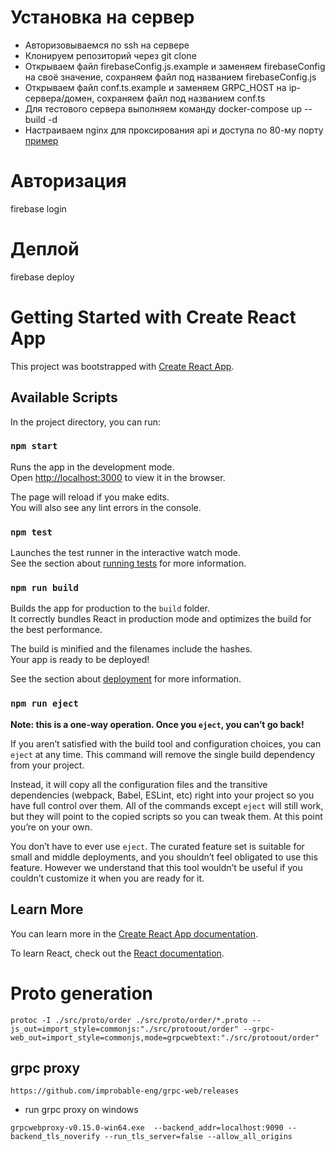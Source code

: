 # Установка на сервер
* Авторизовываемся по ssh на сервере
* Клонируем репозиторий через git clone
* Открываем файл firebaseConfig.js.example и заменяем firebaseConfig на своё значение, сохраняем файл под названием firebaseConfig.js
* Открываем файл conf.ts.example и заменяем GRPC_HOST на ip-сервера/домен, сохраняем файл под названием conf.ts
* Для тестового сервера выполняем команду docker-compose up --build -d
* Настраиваем nginx для проксирования api и доступа по 80-му порту [пример](./nginx.md) 

# Авторизация
firebase login

# Деплой
firebase deploy

# Getting Started with Create React App

This project was bootstrapped with [Create React App](https://github.com/facebook/create-react-app).

## Available Scripts

In the project directory, you can run:

### `npm start`

Runs the app in the development mode.\
Open [http://localhost:3000](http://localhost:3000) to view it in the browser.

The page will reload if you make edits.\
You will also see any lint errors in the console.

### `npm test`

Launches the test runner in the interactive watch mode.\
See the section about [running tests](https://facebook.github.io/create-react-app/docs/running-tests) for more information.

### `npm run build`

Builds the app for production to the `build` folder.\
It correctly bundles React in production mode and optimizes the build for the best performance.

The build is minified and the filenames include the hashes.\
Your app is ready to be deployed!

See the section about [deployment](https://facebook.github.io/create-react-app/docs/deployment) for more information.

### `npm run eject`

**Note: this is a one-way operation. Once you `eject`, you can’t go back!**

If you aren’t satisfied with the build tool and configuration choices, you can `eject` at any time. This command will remove the single build dependency from your project.

Instead, it will copy all the configuration files and the transitive dependencies (webpack, Babel, ESLint, etc) right into your project so you have full control over them. All of the commands except `eject` will still work, but they will point to the copied scripts so you can tweak them. At this point you’re on your own.

You don’t have to ever use `eject`. The curated feature set is suitable for small and middle deployments, and you shouldn’t feel obligated to use this feature. However we understand that this tool wouldn’t be useful if you couldn’t customize it when you are ready for it.

## Learn More

You can learn more in the [Create React App documentation](https://facebook.github.io/create-react-app/docs/getting-started).

To learn React, check out the [React documentation](https://reactjs.org/).

# Proto generation

```
protoc -I ./src/proto/order ./src/proto/order/*.proto --js_out=import_style=commonjs:"./src/protoout/order" --grpc-web_out=import_style=commonjs,mode=grpcwebtext:"./src/protoout/order"
```

## grpc proxy
```
https://github.com/improbable-eng/grpc-web/releases
```
* run grpc proxy on windows
```
grpcwebproxy-v0.15.0-win64.exe  --backend_addr=localhost:9090 --backend_tls_noverify --run_tls_server=false --allow_all_origins
```